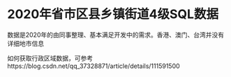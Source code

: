 # 2020年省市区县乡镇街道4级SQL数据
  数据是2020年的由同事整理、基本满足开发中的需求。香港、澳门、台湾并没有详细地市信息  
  
  如何获取行政区域数据，可参考https://blog.csdn.net/qq_37328871/article/details/111591500
 

  

